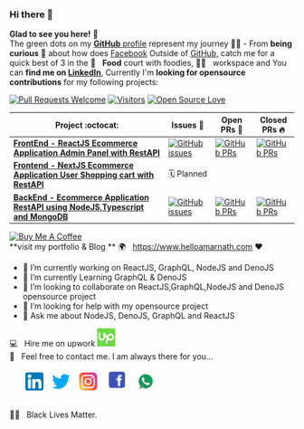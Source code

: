 ### Hi there 👋
**Glad to see you here!** 🤩
<br />
The green dots on my [**GitHub** profile](https://github.com/helloamarnath?tab=repositories) represent my journey :running_man: - From **being curious** :thinking: about how does [Facebook](https://www.facebook.com/helloamarnath/) Outside of [GitHub](https://github.com/helloamarnath/), catch me for a quick best of 3 in the  🍔 &nbsp; **Food** court with foodies, 🐱‍💻 &nbsp;  workspace and You can **find me on [LinkedIn](https://www.linkedin.com/in/helloamarnath/)**, Currently I'm **looking for opensource contributions** for my following projects:

[![Pull Requests Welcome](https://img.shields.io/badge/PRs-welcome-brightgreen.svg?style=flat&logo=github)](https://github.com/helloamarnath) [![Visitors](https://visitor-badge.glitch.me/badge?page_id=helloamarnath.visitor-badge)](https://github.com/helloamarnath)  [![Open Source Love](https://badges.frapsoft.com/os/v2/open-source.svg?v=103)](https://github.com/helloamarnath)

|      Project :octocat:   |     Issues :bug:   | Open PRs :bell:  | Closed PRs :fire:  |
|-------------|-------------------|---|---|
| [**FrontEnd - ReactJS Ecommerce Application Admin Panel with RestAPI**](https://github.com/denocart/ecommerce-reactjs-rest-api) | [![GitHub issues](https://img.shields.io/github/issues/denocart/ecommerce-reactjs-rest-api?color=green&logo=github&style=flat)](https://github.com/denocart/ecommerce-reactjs-rest-api/issues) | [![GitHub PRs](https://img.shields.io/github/issues-pr/denocart/ecommerce-reactjs-rest-api?style=flat&logo=github)](https://github.com/denocart/ecommerce-reactjs-rest-api/pulls)  | [![GitHub PRs](https://img.shields.io/github/issues-pr-closed/denocart/ecommerce-reactjs-rest-api?style=flat&color=critical&logo=github)](https://github.com/denocart/ecommerce-reactjs-rest-api/pulls?q=is%3Apr+is%3Aclosed)  |
| [**Frontend - NextJS Ecommerce Application User Shopping cart with RestAPI**](https://www.helloamarnath.com) |🗓️  Planned  |  |  |
 [**BackEnd - Ecommerce Application RestAPI using NodeJS,Typescript and MongoDB**](https://github.com/denocart/ecommerce-nodejs-rest-api) | [![GitHub issues](https://img.shields.io/github/issues/denocart/ecommerce-nodejs-rest-api?color=green&logo=github&style=flat)](https://github.com/denocart/ecommerce-nodejs-rest-api/issues) | [![GitHub PRs](https://img.shields.io/github/issues-pr/denocart/ecommerce-nodejs-rest-api?style=flat&logo=github)](https://github.com/denocart/ecommerce-nodejs-rest-api/pulls)  | [![GitHub PRs](https://img.shields.io/github/issues-pr-closed/denocart/ecommerce-nodejs-rest-api?style=flat&color=critical&logo=github)](https://github.com/denocart/ecommerce-nodejs-rest-api/pulls?q=is%3Apr+is%3Aclosed)   |
<a href="https://www.buymeacoffee.com/amarnath" target="_blank"><img src="https://www.buymeacoffee.com/assets/img/custom_images/orange_img.png" alt="Buy Me A Coffee" style="height: auto !important;width: auto !important;" ></a>
<br />
  **visit my portfolio & Blog ** 🌍 &nbsp; https://www.helloamarnath.com  :heart: &nbsp;

- 🔭 I’m currently working on ReactJS, GraphQL, NodeJS and DenoJS
- 🌱 I’m currently Learning GraphQL & DenoJS
- 👯 I’m looking to collaborate on ReactJS,GraphQL,NodeJS and DenoJS opensource project
- 🤔 I’m looking for help with my opensource project
- 💬 Ask me about NodeJS, DenoJS, GraphQL and ReactJS

<!-- * 🤝 &nbsp; Contribute to Open Source Projects -->
💻 &nbsp; Hire me on upwork [![Upwork](https://raw.githubusercontent.com/helloamarnath/helloamarnath/master/upwork.png)](https://www.upwork.com/o/profiles/users/~0151f08e97cf39660b/)
<br />
📩 &nbsp; Feel free to contact me. I am always there for you...

&nbsp; &nbsp; &nbsp; &nbsp;[![LinkedIn](https://raw.githubusercontent.com/helloamarnath/helloamarnath/master/linkedin-icon.png)](https://www.linkedin.com/in/helloamarnath/) &nbsp;&nbsp; [![Twitter](https://raw.githubusercontent.com/helloamarnath/helloamarnath/master/twitter-icon.png)](https://twitter.com/helloamarnath/) &nbsp;&nbsp; [![Instagram](https://raw.githubusercontent.com/helloamarnath/helloamarnath/master/instagram-icon.png)](https://www.instagram.com/helloamarnath/) &nbsp;&nbsp; [![Facebook](https://raw.githubusercontent.com/helloamarnath/helloamarnath/master/facebook-icon.png)](https://facebook.com/helloamarnath/)
&nbsp;&nbsp; [![Facebook](https://raw.githubusercontent.com/helloamarnath/helloamarnath/master/whatsapp.png)](https://facebook.com/helloamarnath/)

<br/>
✊🏿 &nbsp; Black Lives Matter.

